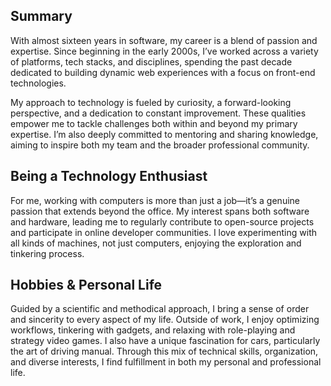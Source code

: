 ## Summary

With almost sixteen years in software, my career is a blend of passion and expertise. Since beginning in the early 2000s, I’ve worked across a variety of platforms, tech stacks, and disciplines, spending the past decade dedicated to building dynamic web experiences with a focus on front-end technologies.

My approach to technology is fueled by curiosity, a forward-looking perspective, and a dedication to constant improvement. These qualities empower me to tackle challenges both within and beyond my primary expertise. I’m also deeply committed to mentoring and sharing knowledge, aiming to inspire both my team and the broader professional community.

## Being a Technology Enthusiast

For me, working with computers is more than just a job—it’s a genuine passion that extends beyond the office. My interest spans both software and hardware, leading me to regularly contribute to open-source projects and participate in online developer communities. I love experimenting with all kinds of machines, not just computers, enjoying the exploration and tinkering process.

## Hobbies & Personal Life

Guided by a scientific and methodical approach, I bring a sense of order and sincerity to every aspect of my life. Outside of work, I enjoy optimizing workflows, tinkering with gadgets, and relaxing with role-playing and strategy video games. I also have a unique fascination for cars, particularly the art of driving manual. Through this mix of technical skills, organization, and diverse interests, I find fulfillment in both my personal and professional life.
